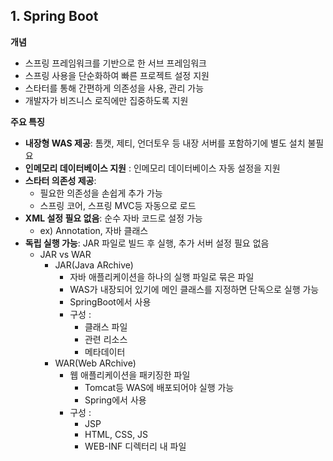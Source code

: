 ## **1.  Spring Boot**

**개념**

- 스프링 프레임워크를 기반으로 한 서브 프레임워크
- 스프링 사용을 단순화하여 빠른 프로젝트 설정 지원
- 스타터를 통해 간편하게 의존성을 사용, 관리 가능
- 개발자가 비즈니스 로직에만 집중하도록 지원

**주요 특징**

- **내장형 WAS 제공**: 톰캣, 제티, 언더토우 등 내장 서버를 포함하기에 별도 설치 불필요
- **인메모리 데이터베이스 지원** : 인메모리 데이터베이스 자동 설정을 지원
- **스타터 의존성 제공**:
    - 필요한 의존성을 손쉽게 추가 가능
    - 스프링 코어, 스프링 MVC등 자동으로 로드
- **XML 설정 필요 없음**: 순수 자바 코드로 설정 가능
    - ex) Annotation, 자바 클래스
- **독립 실행 가능**: JAR 파일로 빌드 후 실행, 추가 서버 설정 필요 없음
    - JAR vs WAR
        - JAR(Java ARchive)
            - 자바 애플리케이션을 하나의 실행 파일로 묶은 파일
            - WAS가 내장되어 있기에 메인 클래스를 지정하면 단독으로 실행 가능
            - SpringBoot에서 사용
            - 구성 :
                - 클래스 파일
                - 관련 리소스
                - 메타데이터
        - WAR(Web ARchive)
            - 웹 애플리케이션을 패키징한 파일
                - Tomcat등 WAS에 배포되어야 실행 가능
                - Spring에서 사용
            - 구성 :
                - JSP
                - HTML, CSS, JS
                - WEB-INF 디렉터리 내 파일